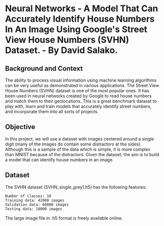 # Neural Networks - A Model That Can Accurately Identify House Numbers In An Image Using Google's Street View House Numbers (SVHN) Dataset. - By David Salako.

## Background and Context

The ability to process visual information using machine learning algorithms can be very useful as demonstrated in various applications. The Street View House Numbers (SVHN) dataset is one of the most popular ones. It has been used in neural networks created by Google to read house numbers and match them to their geolocations. This is a great benchmark dataset to play with, learn and train models that accurately identify street numbers, and incorporate them into all sorts of projects.

## Objective

In this project, we will use a dataset with images centered around a single digit (many of the images do contain some distractors at the sides). Although this is a sample of the data which is simple, it is more complex than MNIST because of the distractors. Given the dataset, the aim is to build a model that can identify house numbers in an image.

## Dataset

The SVHN dataset (SVHN_single_grey1.h5) has the following features:

    Number of classes: 10
    Training data: 42000 images
    Validation data: 60000 images
    Testing data: 18000 images
    
The large image file in .h5 format is freely available online.
